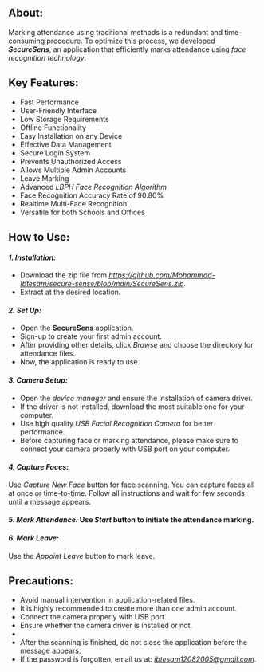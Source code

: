 ## **About:**
Marking attendance using traditional methods is a redundant and time-consuming procedure. To optimize this process, we developed ***SecureSens***, an application that efficiently marks attendance using *face recognition technology*.



## **Key Features:**
  - Fast Performance
  - User-Friendly Interface
  - Low Storage Requirements
  - Offline Functionality
  - Easy Installation on any Device
  - Effective Data Management
  - Secure Login System
  - Prevents Unauthorized Access
  - Allows Multiple Admin Accounts
  - Leave Marking
  - Advanced *LBPH Face Recognition Algorithm*
  - Face Recognition Accuracy Rate of 90.80%
  - Realtime Multi-Face Recognition
  - Versatile for both Schools and Offices



## **How to Use:**
  #### ***1. Installation:***
   - Download the zip file from *https://github.com/Mohammad-Ibtesam/secure-sense/blob/main/SecureSens.zip*.
   - Extract at the desired location.
  
  #### ***2. Set Up:*** 
   - Open the **SecureSens** application.
   - Sign-up to create your first admin account.
   - After providing other details, click *Browse* and choose the directory for attendance files.
   - Now, the application is ready to use.
  
  #### ***3. Camera Setup:***
   - Open the *device manager* and ensure the installation of  camera driver.
   - If the driver is not installed, download the most suitable one for your computer.
   - Use high quality *USB Facial Recognition Camera* for better performance.
   - Before capturing face or marking attendance, please make sure to connect your camera properly with USB port on your computer.
  
  #### ***4. Capture Faces:***
 Use *Capture New Face* button for face scanning. You can capture faces all at once or time-to-time. Follow all instructions and wait for few seconds until a message appears.
  
  #### ***5. Mark Attendance:*** Use *Start* button to initiate the attendance marking.
  
  #### ***6. Mark Leave:*** 
Use the *Appoint Leave* button to mark leave.



## **Precautions:**
- Avoid manual intervention in application-related files.
- It is highly recommended to create more than one admin account.
- Connect the camera properly with USB port.
- Ensure whether the camera driver is installed or not.
- 
- After the scanning is finished, do not close the application before the message appears.
- If the password is forgotten, email us at: *ibtesam12082005@gmail.com*.
